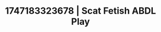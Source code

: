 ---
categories:
- Elegant fetish
- BookTok after dark
- Romantasy erotica
- Enema fetish
- Bi-curious stories
image: /assets/images/1747183323678.webp
layout: post
seo:
  description: Featured content with exclusive Scat Fetish, ABDL Play. HD images available.
  keywords: Scat Fetish, ABDL Play
  og_image: /assets/images/1747183323678.webp
  schema_type: VisualArtwork
tags:
- ABDL Play
- '#1747183323678'
- Scat Fetish
title: 1747183323678 | Scat Fetish ABDL Play
---